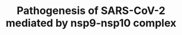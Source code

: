 ---
annotations:
- id: PW:0000013
  parent: disease pathway
  type: Pathway Ontology
  value: disease pathway
- id: PW:0000024
  parent: regulatory pathway
  type: Pathway Ontology
  value: inflammatory response pathway
- id: DOID:2945
  parent: disease by infectious agent
  type: Disease Ontology
  value: severe acute respiratory syndrome
- id: DOID:934
  parent: disease by infectious agent
  type: Disease Ontology
  value: viral infectious disease
- id: DOID:0080600
  parent: disease by infectious agent
  type: Disease Ontology
  value: COVID-19
- id: PW:0000004
  parent: regulatory pathway
  type: Pathway Ontology
  value: regulatory pathway
authors:
- Rex D A B
- Khanspers
- Egonw
- AlexanderPico
- Eweitz
- Finterly
- IsabelWassink
citedin:
- link: PMC8427577
  title: Extensive alternative splicing triggered by mitonuclear mismatch in naturally
    introgressed Rhinolophus bats (2021)
- link: PMC12106470
  title: 'Glypican-3 regulated epithelial mesenchymal transformation-related genes
    in osteosarcoma: based on comprehensive tumor microenvironment profiling (2025)'
communities:
- COVID19
description: Virus-host interactome and proteomic survey of PMBCs from COVID-19 patients
  reveal potential virulence factors influencing SARS-CoV-2 pathogenesis
last-edited: 2024-08-03
ndex: d354577a-8b70-11eb-9e72-0ac135e8bacf
organisms:
- Homo sapiens
redirect_from:
- /index.php/Pathway:WP4884
- /instance/WP4884
- /instance/WP4884_r135048
revision: r135048
schema-jsonld:
- '@context': https://schema.org/
  '@id': https://wikipathways.github.io/pathways/WP4884.html
  '@type': Dataset
  creator:
    '@type': Organization
    name: WikiPathways
  description: Virus-host interactome and proteomic survey of PMBCs from COVID-19
    patients reveal potential virulence factors influencing SARS-CoV-2 pathogenesis
  keywords:
  - CD2
  - CD247
  - CD3E
  - CD3G
  - CD4
  - CD8A
  - CD8B
  - CRP
  - FYN
  - HLA-DRA
  - HLA-DRB1
  - HLA-DRB4
  - HLA-DRB5
  - IGHE
  - IGHG1
  - IGHG2
  - IGHG4
  - IGLC2
  - IGLL1
  - IL6
  - IL8
  - LBP
  - LCK
  - MMP25
  - NKRF
  - NLRP1
  - PRG3
  - TRAC
  - TRBC1
  - ZAP70
  - nsp10
  - nsp9
  license: CC0
  name: Pathogenesis of SARS-CoV-2 mediated by nsp9-nsp10 complex
seo: CreativeWork
title: Pathogenesis of SARS-CoV-2 mediated by nsp9-nsp10 complex
wpid: WP4884
---